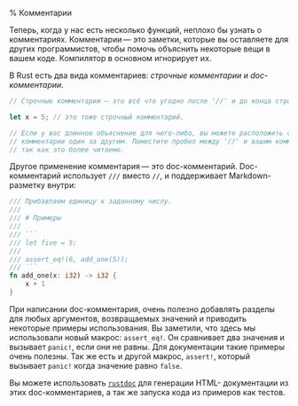 % Комментарии

Теперь, когда у нас есть несколько функций, неплохо бы узнать о комментариях.
Комментарии — это заметки, которые вы оставляете для других программистов, чтобы
помочь объяснить некоторые вещи в вашем коде. Компилятор в основном игнорирует
их.

В Rust есть два вида комментариев: *строчные комментарии* и *doc-комментарии*.

```rust
// Строчные комментарии — это всё что угодно после '//' и до конца строки.

let x = 5; // это тоже строчный комментарий.

// Если у вас длинное объяснение для чего-либо, вы можете расположить строчные
// комментарии один за другим. Поместите пробел между '//' и вашим комментарием,
// так как это более читаемо.
```

Другое применение комментария — это doc-комментарий. Doc-комментарий использует
`///` вместо `//`, и поддерживает Markdown-разметку внутри:

```rust
/// Прибавляем единицу к заданному числу.
///
/// # Примеры
///
/// ```
/// let five = 5;
///
/// assert_eq!(6, add_one(5));
/// ```
fn add_one(x: i32) -> i32 {
    x + 1
}
```

При написании doc-комментария, очень полезно добавлять разделы для любых
аргументов, возвращаемых значений и приводить некоторые примеры использования.
Вы заметили, что здесь мы использовали новый макрос: `assert_eq!`. Он сравнивает
два значения и вызывает `panic!`, если они не равны. Для документации такие 
примеры очень полезны. Так же есть и другой макрос, `assert!`, который вызывает
`panic!` когда значение равно `false`.

Вы можете использовать [`rustdoc`](documentation.html) для генерации HTML-
документации из этих doc-комментариев, а так же запуска кода из примеров как 
тестов.
